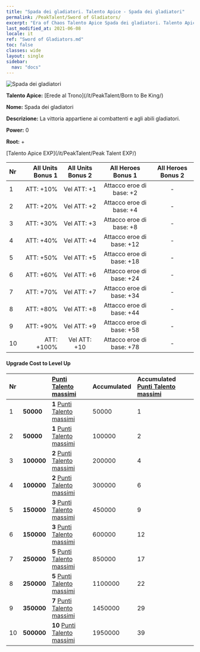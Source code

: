 ```yaml
---
title: "Spada dei gladiatori. Talento Apice - Spada dei gladiatori"
permalink: /PeakTalent/Sword of Gladiators/
excerpt: "Era of Chaos Talento Apice Spada dei gladiatori. Talento Apice Spada dei gladiatori. Spada dei gladiatori"
last_modified_at: 2021-06-08
locale: it
ref: "Sword of Gladiators.md"
toc: false
classes: wide
layout: single
sidebar:
  nav: "docs"
---
```


  ![Spada dei gladiatori](/images/pt/talent_4101.png)

  **Talento Apice:** [Erede al Trono](/it/PeakTalent/Born to Be King/)

  **Nome:** Spada dei gladiatori

  **Descrizione:** La vittoria appartiene ai combattenti e agli abili gladiatori.

  **Power:** 0

  **Root:** +

  [Talento Apice EXP](/it/PeakTalent/Peak Talent EXP/)

  | Nr | All Units Bonus 1 | All Units Bonus 2 | All Heroes Bonus 1 | All Heroes Bonus 2 |
  |:---|--------------:|:-------------:|:-------------:|:-------------:|
  | 1 | ATT: +10% | Vel ATT: +1 | Attacco eroe di base: +2 | - |
  | 2 | ATT: +20% | Vel ATT: +2 | Attacco eroe di base: +4 | - |
  | 3 | ATT: +30% | Vel ATT: +3 | Attacco eroe di base: +8 | - |
  | 4 | ATT: +40% | Vel ATT: +4 | Attacco eroe di base: +12 | - |
  | 5 | ATT: +50% | Vel ATT: +5 | Attacco eroe di base: +18 | - |
  | 6 | ATT: +60% | Vel ATT: +6 | Attacco eroe di base: +24 | - |
  | 7 | ATT: +70% | Vel ATT: +7 | Attacco eroe di base: +34 | - |
  | 8 | ATT: +80% | Vel ATT: +8 | Attacco eroe di base: +44 | - |
  | 9 | ATT: +90% | Vel ATT: +9 | Attacco eroe di base: +58 | - |
  | 10 | ATT: +100% | Vel ATT: +10 | Attacco eroe di base: +78 | - |


#### Upgrade Cost to Level Up

  | Nr | <i class="fas fa-coins"/> | [Punti Talento massimi](/ItemsIT/con_934/) | Accumulated <i class="fas fa-coins"/> | Accumulated [Punti Talento massimi](/ItemsIT/con_934/) |
  |:---|:--------------|:-------------|:-------------|:-------------|
  | 1 | **50000** | **1** [Punti Talento massimi](/ItemsIT/con_934/) | 50000 | 1 |
  | 2 | **50000** | **1** [Punti Talento massimi](/ItemsIT/con_934/) | 100000 | 2 |
  | 3 | **100000** | **2** [Punti Talento massimi](/ItemsIT/con_934/) | 200000 | 4 |
  | 4 | **100000** | **2** [Punti Talento massimi](/ItemsIT/con_934/) | 300000 | 6 |
  | 5 | **150000** | **3** [Punti Talento massimi](/ItemsIT/con_934/) | 450000 | 9 |
  | 6 | **150000** | **3** [Punti Talento massimi](/ItemsIT/con_934/) | 600000 | 12 |
  | 7 | **250000** | **5** [Punti Talento massimi](/ItemsIT/con_934/) | 850000 | 17 |
  | 8 | **250000** | **5** [Punti Talento massimi](/ItemsIT/con_934/) | 1100000 | 22 |
  | 9 | **350000** | **7** [Punti Talento massimi](/ItemsIT/con_934/) | 1450000 | 29 |
  | 10 | **500000** | **10** [Punti Talento massimi](/ItemsIT/con_934/) | 1950000 | 39 |
